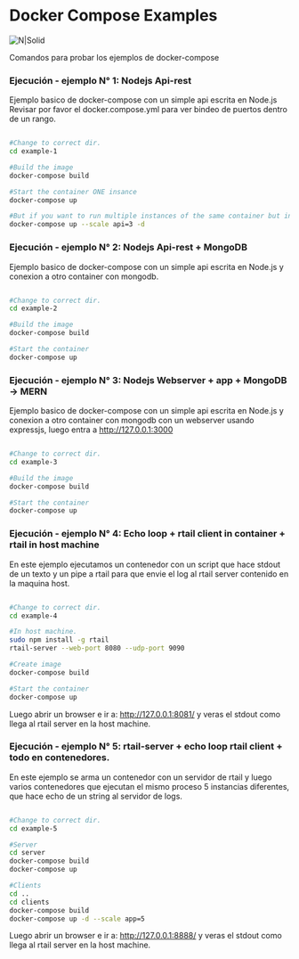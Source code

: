 # Docker Compose Examples

![N|Solid](https://www.openshift.org/img/logo-docker-h.svg)

Comandos para probar los ejemplos de docker-compose

### Ejecución - ejemplo N° 1: Nodejs Api-rest

Ejemplo basico de docker-compose con un simple api escrita en Node.js
Revisar por favor el docker.compose.yml para ver bindeo de puertos dentro de un rango.
```sh

#Change to correct dir.
cd example-1

#Build the image
docker-compose build

#Start the container ONE insance
docker-compose up

#But if you want to run multiple instances of the same container but in differents ports.
docker-compose up --scale api=3 -d
```

### Ejecución - ejemplo N° 2: Nodejs Api-rest + MongoDB

Ejemplo basico de docker-compose con un simple api escrita en Node.js y conexion a otro container con mongodb.
```sh

#Change to correct dir.
cd example-2

#Build the image
docker-compose build

#Start the container
docker-compose up

```

### Ejecución - ejemplo N° 3: Nodejs Webserver + app + MongoDB -> MERN

Ejemplo basico de docker-compose con un simple api escrita en Node.js y conexion a otro container con mongodb con un webserver usando expressjs, luego entra a http://127.0.0.1:3000
```sh

#Change to correct dir.
cd example-3

#Build the image
docker-compose build

#Start the container
docker-compose up

```

### Ejecución - ejemplo N° 4: Echo loop + rtail client in container + rtail in host machine

En este ejemplo ejecutamos un contenedor con un script que hace stdout de un texto y un pipe a rtail para que envie
el log al rtail server contenido en la maquina host.

```sh

#Change to correct dir.
cd example-4

#In host machine.
sudo npm install -g rtail
rtail-server --web-port 8080 --udp-port 9090

#Create image
docker-compose build

#Start the container
docker-compose up

```
Luego abrir un browser e ir a: http://127.0.0.1:8081/ y veras el stdout como llega al rtail server en la host machine.


### Ejecución - ejemplo N° 5: rtail-server + echo loop rtail client + todo en contenedores.

En este ejemplo se arma un contenedor con un servidor de rtail y luego varios contenedores que ejecutan el mismo proceso 5 instancias diferentes, que hace echo de un string al servidor de logs.

```sh

#Change to correct dir.
cd example-5

#Server
cd server
docker-compose build
docker-compose up

#Clients
cd ..
cd clients
docker-compose build
docker-compose up -d --scale app=5
```
Luego abrir un browser e ir a: http://127.0.0.1:8888/ y veras el stdout como llega al rtail server en la host machine.
